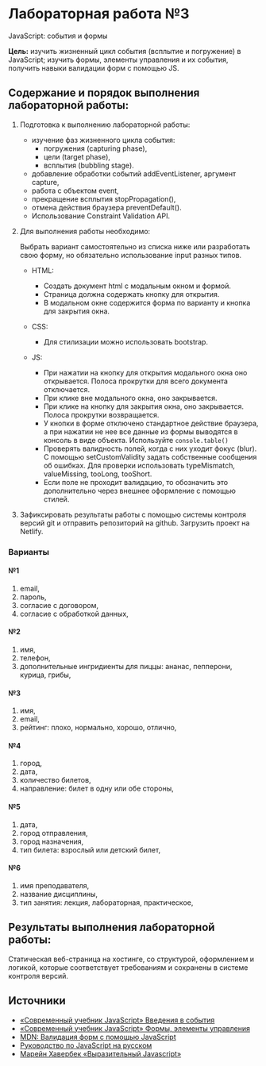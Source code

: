 # Лабораторная работа №3

JavaScript: события и формы

**Цель:** изучить жизненный цикл события (всплытие и погружение) в JavaScript; изучить формы, элементы управления и их события, получить навыки валидации форм с помощью JS.

## Содержание и порядок выполнения лабораторной работы:

1. Подготовка к выполнению лабораторной работы:
    - изучение фаз жизненного цикла события:
        - погружения (capturing phase),
        - цели (target phase),
        - всплытия (bubbling stage).
    - добавление обработки событий addEventListener, аргумент capture,
    - работа с объектом event,
    - прекращение всплытия stopPropagation(),
    - отмена действия браузера preventDefault().
    - Использование Constraint Validation API.

2. Для выполнения работы необходимо:

    Выбрать вариант самостоятельно из списка ниже или разработать свою форму, но обязательно использование input разных типов.

    - HTML:
        - Создать документ html с модальным окном и формой.
        - Страница должна содержать кнопку для открытия.
        - В модальном окне содержится форма по варианту и кнопка для закрытия окна. 

    - CSS:
        - Для стилизации можно использовать bootstrap.

    - JS:
        - При нажатии на кнопку для открытия модального окна оно открывается. Полоса прокрутки для всего документа отключается.
        - При клике вне модального окна, оно закрывается.
        - При клике на кнопку для закрытия окна, оно закрывается. Полоса прокрутки возвращается.
        - У кнопки в форме отключено стандартное действие браузера, а при нажатии не нее все данные из формы выводятся в консоль в виде объекта. Используйте ```console.table()```
        - Проверять валидность полей, когда с них уходит фокус (blur). С помощью setCustomValidity задать собственные сообщения об ошибках. Для проверки использовать typeMismatch, valueMissing, tooLong, tooShort.
        - Если поле не проходит валидацию, то обозначить это дополнительно через внешнее оформление с помощью стилей.

3. Зафиксировать результаты работы с помощью системы контроля версий git и отправить репозиторий на github.
Загрузить проект на Netlify.

### Варианты
#### №1

1. email,
1. пароль,
1. согласие с договором,
1. согласие с обработкой данных,

#### №2
1. имя,
1. телефон,
1. дополнительные ингридиенты для пиццы: ананас, пепперони, курица, грибы,

#### №3
1. имя,
1. email,
1. рейтинг: плохо, нормально, хорошо, отлично,

#### №4
1. город,
1. дата,
1. количество билетов,
1. направление: билет в одну или обе стороны,

#### №5
1. дата,
1. город отправления,
1. город назначения,
1. тип билета: взрослый или детский билет,

#### №6
1. имя преподавателя,
1. название дисциплины,
1. тип занятия: лекция, лабораторная, практическое,

## Результаты выполнения лабораторной работы:

Статическая веб-страница на хостинге, со структурой, оформлением и логикой, которые соответствует требованиям и сохранены в системе контроля версий.
    
## Источники

- [«Современный учебник JavaScript» Введения в события](https://learn.javascript.ru/events)
- [«Современный учебник JavaScript» Формы, элементы управления](https://learn.javascript.ru/forms-controls)
- [MDN: Валидация форм с помощью JavaScript](https://developer.mozilla.org/ru/docs/Learn/Forms/Form_validation#validating_forms_using_javascript)
- [Руководство по JavaScript на русском](https://developer.mozilla.org/ru/docs/Web/JavaScript)
- [Марейн Хавербек «Выразительный Javascript»](https://eloquent-javascript.karmazzin.ru/)